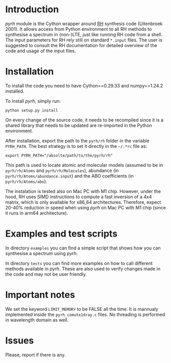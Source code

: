 # Introduction

*pyrh* module is the Cython wrapper around [RH](https://github.com/han-uitenbroek/RH) synthesis code (Uitenbroek 2001). It allows access from Python environment to all RH methods to synthesise a spectrum in (non-)LTE, just like running RH code from a shell. The input parameters for RH rely still on standard `*.input` files. The user is suggested to consult the RH documentation for detailed overview of the code and usage of the input files.

# Installation

To install the code you need to have Cython==0.29.33 and numpy==1.24.2 installed.

To install *pyrh*, simply run:

	python setup.py install

On every change of the source code, it needs to be recompiled since it is a shared library that needs to be updated are re-imported in the Python environment.

After installation, export the path to the `pyrh/rh` folder in the variable `PYRH_PATH`. The best strategy is to set it directly in the `~/.*rc` file as:

	export PYRH_PATH="/absolte/path/to/the/pyrh/rh"

This path is used to locate atomic and molecular models (assumed to be in `pyrh/rh/Atoms` and `pyrh/rh/Molecules`), abundance (in `pyrh/rh/Atoms/abundance.input`) and the ABO coefficients (in `pyrh/rh/Atoms/abo`).

The instalation is tested also on Mac PC with M1 chip. However, under the hood, RH uses SIMD instructions to compute a fast inversion of a 4x4 matrix, which is only available for x86_64 architectures. Therefore, expect 20-40% reduction in speed when using *pyrh* on Mac PC with M1 chip (since it runs in arm64 architecture).

# Examples and test scripts

In directory `examples` you can find a simple script that shows how you can synthesise a spectrum using *pyrh*. 

In directory `tests` you can find more examples on how to call different methods available in *pyrh*. These are also used to verify changes made in the code and may not be user friendly.

# Important notes

We set the keyword `LIMIT_MEMORY` to be FALSE all the time. It is mannualy implemented inside the `pyrh_comute1dray.c` files. No threading is performed in wavelength domain as well.

# Issues

Please, report if there is any.